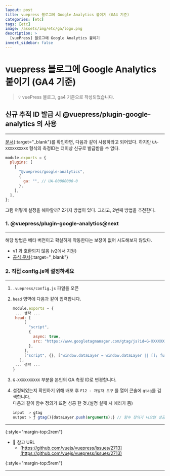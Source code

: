 ```yaml
---
layout: post
title: vuepress 블로그에 Google Analytics 붙이기 (GA4 기준)
categories: [etc]
tags: [etc]
image: /assets/img/etc/ga/logo.png
description: >
  [vuePress] 블로그에 Google Analytics 붙이기
invert_sidebar: false
---
```


# vuepress 블로그에 Google Analytics 붙이기 (GA4 기준)

> 💡 vuePress 블로그, ga4 기준으로 작성되었습니다.

## 신규 추적 ID 발급 시 @vuepress/plugin-google-analytics 의 사용

---

[문서](https://v1.vuepress.vuejs.org/plugin/official/plugin-google-analytics.html#install){:target="\_blank"}를 확인하면, 다음과 같이 사용하라고 되어있다. 하지만 `UA-XXXXXXXXXX` 형식의 측정ID는 더이상 신규로 발급받을 수 없다.

```jsx
module.exports = {
  plugins: [
    [
      "@vuepress/google-analytics",
      {
        ga: "", // UA-00000000-0
      },
    ],
  ],
};
```

그럼 어떻게 설정을 해야할까? 2가지 방법이 있다. 그리고, 2번째 방법을 추천한다.

### 1. @vuepress/plugin-google-analytics@next

---

해당 방법은 베타 버전이고 확실하게 작동한다는 보장이 없어 시도해보지 않았다.

- v1 과 호환되지 않음 (v2에서 지원)
- [공식 문서](https://vuepress2.netlify.app/reference/plugin/google-analytics.html#reporting-events){:target="\_blank"}

### 2. 직접 config.js에 설정하세요

---

1. `.vuepress/config.js` 파일을 오픈
2. `head` 영역에 다음과 같이 입력합니다.

   ```jsx
   module.exports = {
   	... 생략 ...
   	head: [
   	    [
   	      "script",
   	      {
   	        async: true,
   	        src: "https://www.googletagmanager.com/gtag/js?id=G-XXXXXXXXXX",
   	      },
   	    ],
   	    ["script", {}, ["window.dataLayer = window.dataLayer || []; function gtag(){dataLayer.push(arguments);} gtag('js', new Date()); gtag('config', 'G-XXXXXXXXXX');"]],
   	  ],
   	... 생략 ...
   }
   ```

3. `G-XXXXXXXXXX` 부분을 본인의 GA 측정 ID로 변경합니다.
4. 설정되었는지 확인하기 위해 배포 후 `F12 - 개발자 도구` 를 열어 콘솔에 `gtag`를 검색합니다.  
    다음과 같이 함수 정의가 뜨면 성공 한 것.(설정 실패 시 에러가 뜸)

   ```jsx
   input  > gtag
   output > ƒ gtag(){dataLayer.push(arguments);} // 함수 정의가 나오면 성공
   ```

---

{:style="margin-top:2rem"}

- 🔗 참고 URL
  - [https://github.com/vuejs/vuepress/issues/2713](https://github.com/vuejs/vuepress/issues/2713)

{:style="margin-top:5rem"}

---

<script src="https://utteranc.es/client.js" repo="kim-eun-ji/blog-comments" issue-term="pathname" theme="github-light" crossorigin="anonymous" async></script>
